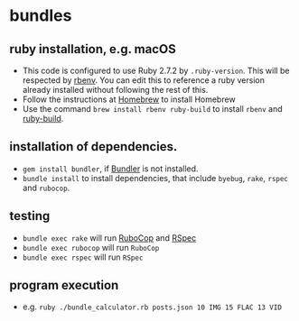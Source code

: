 # bundles

## ruby installation, e.g. macOS
* This code is configured to use Ruby 2.7.2 by `.ruby-version`.  This will be respected by [rbenv](https://github.com/rbenv/rbenv).  You can edit this to reference a ruby version already installed without following the rest of this.
* Follow the instructions at [Homebrew](https://brew.sh/) to install Homebrew
* Use the command `brew install rbenv ruby-build` to install `rbenv` and [ruby-build](https://github.com/rbenv/ruby-build).

## installation of dependencies.
* `gem install bundler`, if [Bundler](https://bundler.io) is not installed.
* `bundle install` to install dependencies, that include `byebug`, `rake`, `rspec` and `rubocop`.

## testing
* `bundle exec rake` will run [RuboCop](https://github.com/rubocop-hq/rubocop) and [RSpec](https://rspec.info)
* `bundle exec rubocop` will run `RuboCop`
* `bundle exec rspec` will run `RSpec`

## program execution
* e.g. `ruby ./bundle_calculator.rb posts.json 10 IMG 15 FLAC 13 VID`
